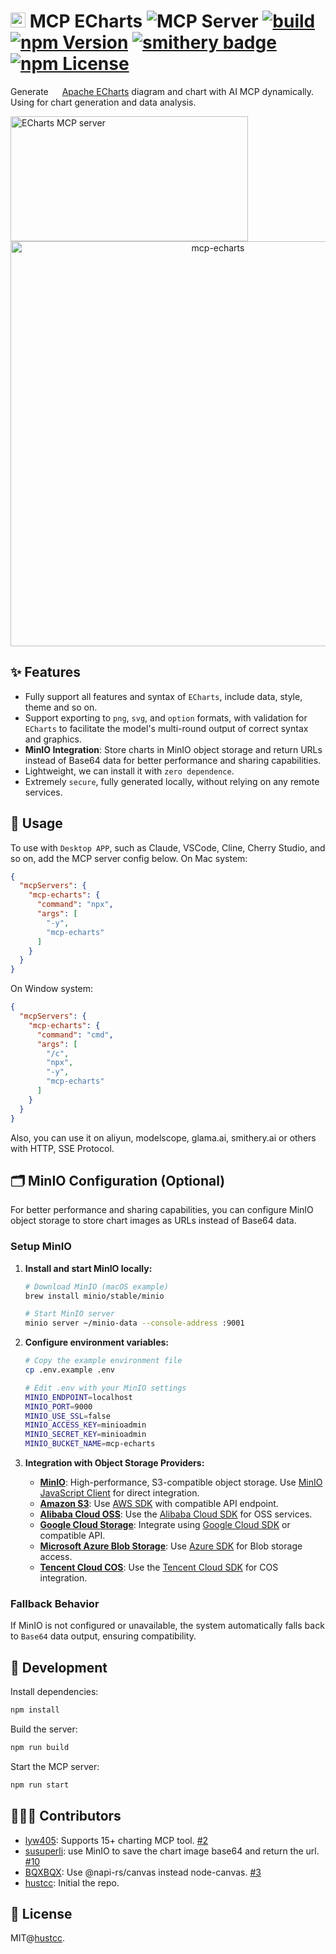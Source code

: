# <img src="https://echarts.apache.org/zh/images/favicon.png" height="24"/> MCP ECharts ![](https://badge.mcpx.dev?type=server 'MCP Server')  [![build](https://github.com/hustcc/mcp-echarts/actions/workflows/build.yml/badge.svg)](https://github.com/hustcc/mcp-echarts/actions/workflows/build.yml) [![npm Version](https://img.shields.io/npm/v/mcp-echarts.svg)](https://www.npmjs.com/package/mcp-echarts) [![smithery badge](https://smithery.ai/badge/@hustcc/mcp-echarts)](https://smithery.ai/server/@hustcc/mcp-echarts) [![npm License](https://img.shields.io/npm/l/mcp-echarts.svg)](https://www.npmjs.com/package/mcp-echarts)

Generate <img src="https://echarts.apache.org/zh/images/favicon.png" height="14"/> [Apache ECharts](https://echarts.apache.org/) diagram and chart with AI MCP dynamically. Using for chart generation and data analysis.

<a href="https://glama.ai/mcp/servers/@hustcc/mcp-echarts">
  <img width="380" height="200" src="https://glama.ai/mcp/servers/@hustcc/mcp-echarts/badge" alt="ECharts MCP server" />
</a>

<div align="center">
  <img width="648" alt="mcp-echarts" src="https://mdn.alipayobjects.com/huamei_1gdzij/afts/img/A*s3w3SpMMPDQAAAAARzAAAAgAemB7AQ/original" />
</div>

## ✨ Features

- Fully support all features and syntax of `ECharts`, include data, style, theme and so on.
- Support exporting to `png`, `svg`, and `option` formats, with validation for `ECharts` to facilitate the model's multi-round output of correct syntax and graphics.
- **MinIO Integration**: Store charts in MinIO object storage and return URLs instead of Base64 data for better performance and sharing capabilities.
- Lightweight, we can install it with `zero dependence`.
- Extremely `secure`, fully generated locally, without relying on any remote services.


## 🤖 Usage

To use with `Desktop APP`, such as Claude, VSCode, Cline, Cherry Studio, and so on, add the  MCP server config below. On Mac system:

```json
{
  "mcpServers": {
    "mcp-echarts": {
      "command": "npx",
      "args": [
        "-y",
        "mcp-echarts"
      ]
    }
  }
}
```

On Window system:

```json
{
  "mcpServers": {
    "mcp-echarts": {
      "command": "cmd",
      "args": [
        "/c",
        "npx",
        "-y",
        "mcp-echarts"
      ]
    }
  }
}
```

Also, you can use it on aliyun, modelscope, glama.ai, smithery.ai or others with HTTP, SSE Protocol.

## 🗂️ MinIO Configuration (Optional)

For better performance and sharing capabilities, you can configure MinIO object storage to store chart images as URLs instead of Base64 data.

### Setup MinIO

1. **Install and start MinIO locally:**
   ```bash
   # Download MinIO (macOS example)
   brew install minio/stable/minio
   
   # Start MinIO server
   minio server ~/minio-data --console-address :9001
   ```

2. **Configure environment variables:**
   ```bash
   # Copy the example environment file
   cp .env.example .env
   
   # Edit .env with your MinIO settings
   MINIO_ENDPOINT=localhost
   MINIO_PORT=9000
   MINIO_USE_SSL=false
   MINIO_ACCESS_KEY=minioadmin
   MINIO_SECRET_KEY=minioadmin
   MINIO_BUCKET_NAME=mcp-echarts
   ```

3. **Integration with Object Storage Providers:**
   - **[MinIO](https://min.io/)**: High-performance, S3-compatible object storage. Use [MinIO JavaScript Client](https://min.io/docs/minio/linux/developers/javascript/minio-javascript.html) for direct integration.
   - **[Amazon S3](https://aws.amazon.com/s3/)**: Use [AWS SDK](https://aws.amazon.com/sdk-for-javascript/) with compatible API endpoint.
   - **[Alibaba Cloud OSS](https://www.alibabacloud.com/product/object-storage-service)**: Use the [Alibaba Cloud SDK](https://www.alibabacloud.com/help/en/sdk) for OSS services.
   - **[Google Cloud Storage](https://cloud.google.com/storage)**: Integrate using [Google Cloud SDK](https://cloud.google.com/sdk) or compatible API.
   - **[Microsoft Azure Blob Storage](https://azure.microsoft.com/en-us/products/storage/blobs)**: Use [Azure SDK](https://azure.microsoft.com/en-us/downloads/) for Blob storage access.
   - **[Tencent Cloud COS](https://intl.cloud.tencent.com/product/cos)**: Use the [Tencent Cloud SDK](https://intl.cloud.tencent.com/document/product/436/6474) for COS integration.
### Fallback Behavior

If MinIO is not configured or unavailable, the system automatically falls back to `Base64` data output, ensuring compatibility.


## 🔨 Development

Install dependencies:

```bash
npm install
```

Build the server:

```bash
npm run build
```

Start the MCP server:

```bash
npm run start
```


## 🧑🏻‍💻 Contributors

- [lyw405](https://github.com/lyw405): Supports 15+ charting MCP tool. [#2](https://github.com/hustcc/mcp-echarts/issues/2)
- [susuperli](https://github.com/susuperli): use MinIO to save the chart image base64 and return the url. [#10](https://github.com/hustcc/mcp-echarts/issues/10)
- [BQXBQX](https://github.com/BQXBQX): Use @napi-rs/canvas instead node-canvas. [#3](https://github.com/hustcc/mcp-echarts/issues/3)
- [hustcc](https://github.com/hustcc): Initial the repo.


## 📄 License

MIT@[hustcc](https://github.com/hustcc).
